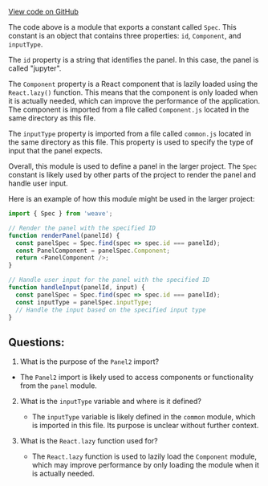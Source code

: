 [View code on GitHub](https://github.com/wandb/weave/weave-js/src/components/Panel2/PanelFileJupyter/index.ts)

The code above is a module that exports a constant called `Spec`. This constant is an object that contains three properties: `id`, `Component`, and `inputType`. 

The `id` property is a string that identifies the panel. In this case, the panel is called "jupyter". 

The `Component` property is a React component that is lazily loaded using the `React.lazy()` function. This means that the component is only loaded when it is actually needed, which can improve the performance of the application. The component is imported from a file called `Component.js` located in the same directory as this file. 

The `inputType` property is imported from a file called `common.js` located in the same directory as this file. This property is used to specify the type of input that the panel expects. 

Overall, this module is used to define a panel in the larger project. The `Spec` constant is likely used by other parts of the project to render the panel and handle user input. 

Here is an example of how this module might be used in the larger project:

```javascript
import { Spec } from 'weave';

// Render the panel with the specified ID
function renderPanel(panelId) {
  const panelSpec = Spec.find(spec => spec.id === panelId);
  const PanelComponent = panelSpec.Component;
  return <PanelComponent />;
}

// Handle user input for the panel with the specified ID
function handleInput(panelId, input) {
  const panelSpec = Spec.find(spec => spec.id === panelId);
  const inputType = panelSpec.inputType;
  // Handle the input based on the specified input type
}
```
## Questions: 
 1. What is the purpose of the `Panel2` import?
   - The `Panel2` import is likely used to access components or functionality from the `panel` module.

2. What is the `inputType` variable and where is it defined?
   - The `inputType` variable is likely defined in the `common` module, which is imported in this file. Its purpose is unclear without further context.

3. What is the `React.lazy` function used for?
   - The `React.lazy` function is used to lazily load the `Component` module, which may improve performance by only loading the module when it is actually needed.